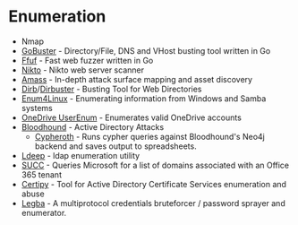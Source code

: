 # Enumeration

* Nmap
* [GoBuster](https://github.com/OJ/gobuster) - Directory/File, DNS and VHost busting tool written in Go
* [Ffuf](https://github.com/ffuf/ffuf) - Fast web fuzzer written in Go
* [Nikto](https://github.com/sullo/nikto) - Nikto web server scanner
* [Amass](https://github.com/owasp-amass/amass) - In-depth attack surface mapping and asset discovery
* [Dirb](https://dirb.sourceforge.net/)/[Dirbuster](https://www.kali.org/tools/dirbuster/) - Busting Tool for Web Directories
* [Enum4Linux](https://www.kali.org/tools/enum4linux/) - Enumerating information from Windows and Samba systems
* [OneDrive UserEnum](https://github.com/nyxgeek/onedrive\_user\_enum) - Enumerates valid OneDrive accounts
* [Bloodhound](https://github.com/BloodHoundAD/BloodHound) - Active Directory Attacks
  * [Cypheroth](https://github.com/seajaysec/cypheroth) - Runs cypher queries against Bloodhound's Neo4j backend and saves output to spreadsheets.
* [Ldeep](https://github.com/franc-pentest/ldeep) - ldap enumeration utility
* [SUCC](https://github.com/puzzlepeaches/succ) - Queries Microsoft for a list of domains associated with an Office 365 tenant
* [Certipy](https://github.com/ly4k/Certipy) - Tool for Active Directory Certificate Services enumeration and abuse
* [Legba](https://github.com/evilsocket/legba) - A multiprotocol credentials bruteforcer / password sprayer and enumerator.
